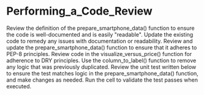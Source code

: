 # Performing_a_Code_Review

Review the definition of the prepare_smartphone_data() function to ensure the code is well-documented and is easily "readable". Update the existing code to remedy any issues with documentation or readability.
Review and update the prepare_smartphone_data() function to ensure that it adheres to PEP-8 principles.
Review code in the visualize_versus_price() function for adherence to DRY principles. Use the column_to_label() function to remove any logic that was previously duplicated.
Review the unit test written below to ensure the test matches logic in the prepare_smartphone_data() function, and make changes as needed. Run the cell to validate the test passes when executed.